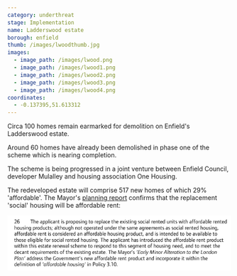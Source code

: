 ```yaml
---
category: underthreat
stage: Implementation 
name: Ladderswood estate 
borough: enfield
thumb: /images/lwoodthumb.jpg
images:
  - image_path: /images/lwood.png
  - image_path: /images/lwood1.png
  - image_path: /images/lwood2.png
  - image_path: /images/lwood3.png
  - image_path: /images/lwood4.png
coordinates: 
  - -0.137395,51.613312
---
```

Circa 100 homes remain earmarked for demolition on Enfield's Ladderswood estate. 

Around 60 homes have already been demolished in phase one of the scheme which is nearing completion.

The scheme is being progressed in a joint venture between Enfield Council, developer Mulalley and housing association One Housing.

The redeveloped estate will comprise 517 new homes of which 29% 'affordable'. The Mayor's [planning report](https://www.london.gov.uk/sites/default/files/public%3A//public%3A//PAWS/media_id_205193///ladderswood_estate_report.pdf) confirms that the replacement 'social' housing will be affordable rent:

<img src="/images/ladderswoodlr.png" class="img-fluid rounded img-thumbnail">

